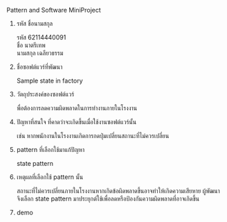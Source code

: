 Pattern and Software MiniProject

1. รหัส ชื่อนามสกุล

	รหัส    62114440091  
	ชื่อ     นาตรีเทพ  
	นามสกุล เฉลียวธรรม

2. ชื่อซอฟต์แวร์ที่พัฒนา

	Sample state in factory 

3. วัตถุประสงค์ของซอฟต์แวร์

	พื่อต้องการลดความผิดพลาดในการทำงานภายในโรงงาน

4. ปัญหาที่สนใจ ที่คาดว่าจะเกิดขึ้นเมื่อใช้งานซอฟต์แวร์นั้น

	เช่น หากพนักงานในโรงงานเกิดการกดปุ่มเปลี่ยนสถานะที่ไม่ควรเปลี่ยน

5. pattern ที่เลือกใช้มาแก้ปัญหา

	state pattern

6. เหตุผลที่เลือกใช้ pattern นั้น

	สถานะที่ไม่ควรเปลี่ยนภายในโรงงานหากเกิดข้อผิดพลาดขึ้นอาจทำให้เกิดความเสียหาย ผู้พัฒนาจึงเลือก state pattern มาประยุกต์ใช้เพื่อลดหรือป้องกันความผิดพลาดที่อาจเกิดขึ้น

7. demo


